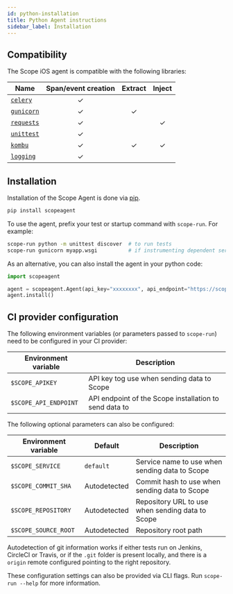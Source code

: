 ```yaml
---
id: python-installation
title: Python Agent instructions
sidebar_label: Installation
---
```



## Compatibility

The Scope iOS agent is compatible with the following libraries:

Name | Span/event creation | Extract | Inject
-----|:-------------:|:-------:|:------:
[`celery`](http://www.celeryproject.org) | ✓ |  | |
[`gunicorn`](https://pypi.org/project/gunicorn/) | ✓ | ✓ | |
[`requests`](https://pypi.org/project/requests/) | ✓ | | ✓ |
[`unittest`](https://docs.python.org/3/library/unittest.html) | ✓ | | |
[`kombu`](https://github.com/celery/kombu) | ✓ | ✓ | ✓
[`logging`](https://docs.python.org/3/library/logging.html) | ✓ | | |


## Installation

Installation of the Scope Agent is done via [pip](https://pypi.org).

```bash
pip install scopeagent
```

To use the agent, prefix your test or startup command with `scope-run`. For example:

```bash
scope-run python -m unittest discover  # to run tests
scope-run gunicorn myapp.wsgi          # if instrumenting dependent services in integration tests
```

As an alternative, you can also install the agent in your python code:

```python
import scopeagent

agent = scopeagent.Agent(api_key="xxxxxxxx", api_endpoint="https://scope.mycompany.corp")
agent.install()
```


## CI provider configuration

The following environment variables (or parameters passed to `scope-run`) need to be configured in your CI provider:

| Environment variable | Description |
|---|---|
| `$SCOPE_APIKEY` | API key tog use when sending data to Scope |
| `$SCOPE_API_ENDPOINT` | API endpoint of the Scope installation to send data to |


The following optional parameters can also be configured:

| Environment variable  | Default | Description |
|---|---|---|
| `$SCOPE_SERVICE` | `default` | Service name to use when sending data to Scope |
| `$SCOPE_COMMIT_SHA` | Autodetected | Commit hash to use when sending data to Scope |
| `$SCOPE_REPOSITORY` | Autodetected | Repository URL to use when sending data to Scope |
| `$SCOPE_SOURCE_ROOT` | Autodetected | Repository root path |

Autodetection of git information works if either tests run on Jenkins, CircleCI or Travis, or if the `.git` folder
is present locally, and there is a `origin` remote configured pointing to the right repository.

These configuration settings can also be provided via CLI flags. Run `scope-run --help` for more information.
